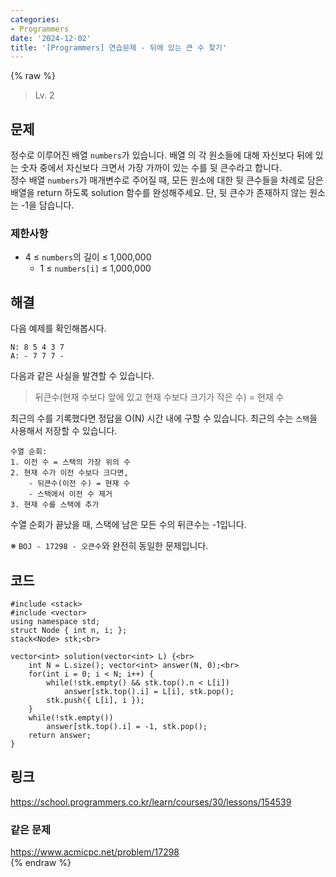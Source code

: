 ```yaml
---
categories:
- Programmers
date: '2024-12-02'
title: '[Programmers] 연습문제 - 뒤에 있는 큰 수 찾기'
---
```


{% raw %}
> Lv. 2<br>

## 문제
정수로 이루어진 배열  `numbers`가 있습니다. 배열 의 각 원소들에 대해 자신보다 뒤에 있는 숫자 중에서 자신보다 크면서 가장 가까이 있는 수를 뒷 큰수라고 합니다.  
정수 배열  `numbers`가 매개변수로 주어질 때, 모든 원소에 대한 뒷 큰수들을 차례로 담은 배열을 return 하도록 solution 함수를 완성해주세요. 단, 뒷 큰수가 존재하지 않는 원소는 -1을 담습니다.

### 제한사항
-   4 ≤  `numbers`의 길이 ≤ 1,000,000
    -   1 ≤  `numbers[i]`  ≤ 1,000,000

## 해결
다음 예제를 확인해봅시다.
```
N: 8 5 4 3 7
A: - 7 7 7 -
```

다음과 같은 사실을 발견할 수 있습니다.
> 뒤큰수(현재 수보다 앞에 있고 현재 수보다 크기가 작은 수) = 현재 수<br>

최근의 수를 기록했다면 정답을 O(N) 시간 내에 구할 수 있습니다. 최근의 수는 `스택`을 사용해서 저장할 수 있습니다.
```
수열 순회:
1. 이전 수 = 스택의 가장 위의 수
2. 현재 수가 이전 수보다 크다면,
	- 뒤큰수(이전 수) = 현재 수
	- 스택에서 이전 수 제거
3. 현재 수를 스택에 추가
```

수열 순회가 끝났을 때, 스택에 남은 모든 수의 뒤큰수는 -1입니다.

※ `BOJ - 17298 - 오큰수`와 완전히 동일한 문제입니다.

## 코드
```
#include <stack>
#include <vector>
using namespace std;
struct Node { int n, i; };
stack<Node> stk;<br>

vector<int> solution(vector<int> L) {<br>
    int N = L.size(); vector<int> answer(N, 0);<br>
    for(int i = 0; i < N; i++) {
        while(!stk.empty() && stk.top().n < L[i])
            answer[stk.top().i] = L[i], stk.pop();
        stk.push({ L[i], i });
    }
    while(!stk.empty())
        answer[stk.top().i] = -1, stk.pop();
    return answer;
}
```

## 링크
https://school.programmers.co.kr/learn/courses/30/lessons/154539<br>

### 같은 문제
https://www.acmicpc.net/problem/17298<br>
{% endraw %}